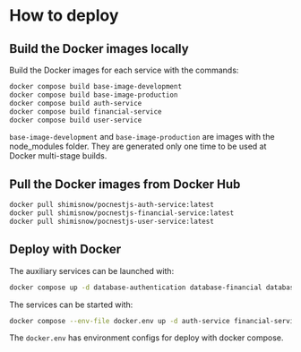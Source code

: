 # How to deploy

## Build the Docker images locally

Build the Docker images for each service with the commands:

```sh
docker compose build base-image-development
docker compose build base-image-production
docker compose build auth-service
docker compose build financial-service
docker compose build user-service
```

`base-image-development` and `base-image-production` are images with the node_modules folder. They are generated only one time to be used at Docker multi-stage builds.

## Pull the Docker images from Docker Hub

```sh
docker pull shimisnow/pocnestjs-auth-service:latest
docker pull shimisnow/pocnestjs-financial-service:latest
docker pull shimisnow/pocnestjs-user-service:latest
```

## Deploy with Docker

The auxiliary services can be launched with:

```sh
docker compose up -d database-authentication database-financial database-info redis
```

The services can be started with:

```sh
docker compose --env-file docker.env up -d auth-service financial-service user-service
```

The `docker.env` has environment configs for deploy with docker compose.
